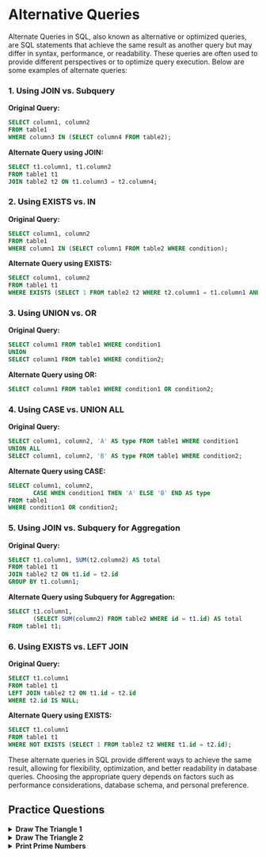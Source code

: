 #   Alternative Queries
Alternate Queries in SQL, also known as alternative or optimized queries, are SQL statements that achieve the same result as another query but may differ in syntax, performance, or readability. These queries are often used to provide different perspectives or to optimize query execution. Below are some examples of alternate queries:

### 1. Using JOIN vs. Subquery

**Original Query:**
```sql
SELECT column1, column2
FROM table1
WHERE column3 IN (SELECT column4 FROM table2);
```

**Alternate Query using JOIN:**
```sql
SELECT t1.column1, t1.column2
FROM table1 t1
JOIN table2 t2 ON t1.column3 = t2.column4;
```

### 2. Using EXISTS vs. IN

**Original Query:**
```sql
SELECT column1, column2
FROM table1
WHERE column1 IN (SELECT column1 FROM table2 WHERE condition);
```

**Alternate Query using EXISTS:**
```sql
SELECT column1, column2
FROM table1 t1
WHERE EXISTS (SELECT 1 FROM table2 t2 WHERE t2.column1 = t1.column1 AND condition);
```

### 3. Using UNION vs. OR

**Original Query:**
```sql
SELECT column1 FROM table1 WHERE condition1
UNION
SELECT column1 FROM table1 WHERE condition2;
```

**Alternate Query using OR:**
```sql
SELECT column1 FROM table1 WHERE condition1 OR condition2;
```

### 4. Using CASE vs. UNION ALL

**Original Query:**
```sql
SELECT column1, column2, 'A' AS type FROM table1 WHERE condition1
UNION ALL
SELECT column1, column2, 'B' AS type FROM table1 WHERE condition2;
```

**Alternate Query using CASE:**
```sql
SELECT column1, column2, 
       CASE WHEN condition1 THEN 'A' ELSE 'B' END AS type
FROM table1
WHERE condition1 OR condition2;
```

### 5. Using JOIN vs. Subquery for Aggregation

**Original Query:**
```sql
SELECT t1.column1, SUM(t2.column2) AS total
FROM table1 t1
JOIN table2 t2 ON t1.id = t2.id
GROUP BY t1.column1;
```

**Alternate Query using Subquery for Aggregation:**
```sql
SELECT t1.column1, 
       (SELECT SUM(column2) FROM table2 WHERE id = t1.id) AS total
FROM table1 t1;
```

### 6. Using EXISTS vs. LEFT JOIN

**Original Query:**
```sql
SELECT t1.column1
FROM table1 t1
LEFT JOIN table2 t2 ON t1.id = t2.id
WHERE t2.id IS NULL;
```

**Alternate Query using EXISTS:**
```sql
SELECT t1.column1
FROM table1 t1
WHERE NOT EXISTS (SELECT 1 FROM table2 t2 WHERE t1.id = t2.id);
```

These alternate queries in SQL provide different ways to achieve the same result, allowing for flexibility, optimization, and better readability in database queries. Choosing the appropriate query depends on factors such as performance considerations, database schema, and personal preference.

##  Practice Questions

<details>
<summary><b>Draw The Triangle 1</b></summary>

+ <details>
    <summary><b>Questions</b></summary>

   P(R) represents a pattern drawn by Julia in R rows. The following pattern represents P(5):
    ```
    * * * * * 
    * * * * 
    * * * 
    * * 
    *
    ```
    Write a query to print the pattern P(20).

   </details>
+ <details>
    <summary><b>Code</b></summary>
    
    ```sql
    WITH RECURSIVE asterisks AS
        (SELECT cast('*' AS char(39)) AS STR
        UNION ALL SELECT concat(STR, ' *') AS STR
        FROM asterisks
        LIMIT 20)
    SELECT STR
    FROM asterisks
    ORDER BY STR DESC;

    ```
   </details>
</details>


<details>
<summary><b>Draw The Triangle 2</b></summary>

+ <details>
    <summary><b>Questions</b></summary>

   P(R) represents a pattern drawn by Julia in R rows. The following pattern represents P(5):
    ```
    * 
    * * 
    * * * 
    * * * * 
    * * * * *
    ```
    Write a query to print the pattern P(20).

   </details>
+ <details>
    <summary><b>Code</b></summary>
    
    ```sql
    WITH RECURSIVE asterisks AS
        (SELECT cast('*' AS char(39)) AS STR
        UNION ALL SELECT concat(STR, ' *') AS STR
        FROM asterisks
        LIMIT 20)
    SELECT STR
    FROM asterisks
    ORDER BY STR;

    ```
   </details>
</details>

<details>
<summary><b>Print Prime Numbers</b></summary>

+ <details>
    <summary><b>Questions</b></summary>

   Write a query to print all prime numbers less than or equal to 1000. Print your result on a single line, and use the ampersand (&) character as your separator (instead of a space).

   For example, the output for all prime numbers <= 10 would be:
   
   ```
   2&3&5&7
   ```

   </details>
+ <details>
    <summary><b>Code</b></summary>
    
    ```sql
    WITH RECURSIVE ALL_NUM AS(
    SELECT 1 AS N
    UNION ALL
    SELECT N+1
    FROM ALL_NUM
    WHERE N<=999
    )
    SELECT GROUP_CONCAT(N1.N ORDER BY N1.N SEPARATOR '&')
    FROM ALL_NUM AS N1 LEFT JOIN ALL_NUM AS N2 
    ON N1.N <> N2.N 
    AND N2.N <> 1 
    AND N1.N%N2.N = 0 
    WHERE N2.N IS NULL AND N1.N <> 1
    ORDER BY 1

    ```
   </details>
</details>